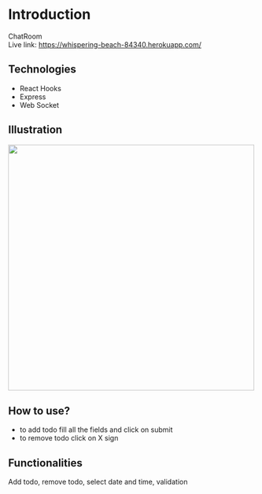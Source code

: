 # Introduction
ChatRoom
<br/>
Live link: https://whispering-beach-84340.herokuapp.com/

## Technologies
- React Hooks
- Express
- Web Socket

## Illustration
<img src="https://user-images.githubusercontent.com/56726154/74046249-e3173780-49d6-11ea-8cfe-a9980e4dd80d.png" width="500"/>

## How to use?
- to add todo fill all the fields and click on submit
- to remove todo click on X sign

## Functionalities
Add todo, remove todo, select date and time, validation
